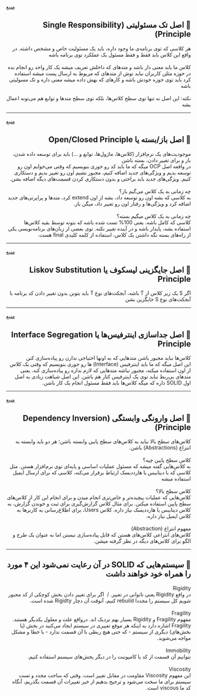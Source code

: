 [منبع](https://ditty.ir/) 
<h2  dir="rtl"> 🌱  اصل تک مسئولیتی (Single Responsibility Principle)  </h2>  
 <p  dir="rtl">
هر کلاسی که توی برنامه‌ی ما وجود داره، باید یک مسئولیت خاص و مشخص داشته. در واقع این کلاس باید فقط و فقط مسئول یک عملکرد توی برنامه باشه 
<br><br>
کلاس ما باید معنی دار باشد و متدهای که داخلش تعریف میشه یک کار واحد رو انجام بده در حوزه مثلن کاربران نباید توش از متدهای که مربوط به ارسال پست میشه استفاده کرد باید توی حوزه خودش باشه و کارهای که بهش داده میشه معنی داره و تک مسولیتی باشه
<br><br>
نکته: این اصل نه تنها توی سطح کلاس‌ها، بلکه توی سطح متدها و توابع هم می‌تونه اعمال بشه

</p>

---
[منبع](https://ditty.ir/)
<h2  dir="rtl"> 🌱   اصل باز/بسته یا Open/Closed Principle  </h2>  
 <p  dir="rtl">
موجودیت‌های یک نرم‌افزار (کلاس‌ها، ماژول‌ها، توابع و ...) باید برای توسعه داده شدن، باز و برای تغییر دادن، بسته باشن
<br>در واقعه
اصل OCP میگه که ما باید کد رو جوری بنویسیم که وقتی می‌خوایم اون رو توسعه بدیم و ویژگی‌های جدید اضافه کنیم، مجبور نشیم اون رو تغییر بدیم و دستکاری کنیم. ویژگی‌های جدید باید براحتی و بدون دستکاری کردن قسمت‌های دیگه اضافه بشن.
<br><br>
چه زمانی به یک کلاس می‌گیم باز؟
<br>
به کلاسی که بشه اون رو توسعه داد، بشه از اون extend کرد، متدها و پراپرتی‌های جدید اضافه کرد و ویژگی‌ها و رفتار اون رو تغییر داد، میگن باز.
<br><br>
چه زمانی به یک کلاس میگیم بسته؟
<br>
کلاسی که کامل باشه. یعنی 100% تست شده باشه که بتونه توسط بقیه کلاس‌ها استفاده بشه، پایدار باشه و در آینده تغییر نکنه. توی بعضی از زبان‌های برنامه‌نویسی یکی از راه‌های بسته نگه داشتن یک کلاس، استفاده از کلمه کلیدی final هست.
 </p>

---
[منبع](https://ditty.ir/)
<h2  dir="rtl"> 🌱  اصل جایگزینی لیسکوف یا Liskov Substitution Principle  </h2>  
 <p  dir="rtl">
اگر S یک زیر کلاس از  T باشه، آبجکت‌های نوع T باید بتونن بدون تغییر دادن کد برنامه با آبجکت‌های نوع S جایگزین بشن
 </p>

---
[منبع](https://ditty.ir/)
<h2  dir="rtl"> 🌱 اصل جداسازی اینترفیس‌ها یا Interface Segregation Principle    </h2>  
 <p  dir="rtl">
کلاس‌ها نباید مجبور باشن متدهایی که به اونها احتیاجی ندارن رو پیاده‌سازی کنن
<br>
این اصل میگه که ما باید اینترفیس (Interface) ها رو جوری بنویسیم که وقتی یک کلاس از اون استفاده میکنه، مجبور نباشه متدهایی که لازم نداره رو پیاده‌سازی کنه. یعنی متدهای بی‌ربط نباید توی یک اینترفیس کنار هم باشن. این اصل شباهت زیادی به اصل اول SOLID داره که میگه کلاس‌ها باید فقط مسئول انجام یک کار باشن.

 </p>

---
[منبع](https://ditty.ir/)
<h2  dir="rtl"> 🌱 اصل وارونگی وابستگی (Dependency Inversion Principle)    </h2>  
 <p  dir="rtl">
کلاس‌های سطح بالا نباید به کلاس‌های سطح پایین وابسته باشن؛ هر دو باید وابسته به انتزاع (Abstractions) باشن.
<br><br>
کلاس سطح پایین چیه؟
<br>
به کلاس‌هایی گفته میشه که مسئول عملیات اساسی و پایه‌ای توی نرم‌افزار هستن. مثل کلاسی که با دیتابیس یا هارددیسک ارتباط برقرار می‌کنه، کلاسی که برای ارسال ایمیل استفاده میشه
<br><br>
کلاس سطح بالا؟
<br>
کلاس‌هایی که عملیات پیچیده‌تر و خاص‌تری انجام میدن و برای انجام این کار از کلاس‌های سطح پایین استفاده میکنن. برای مثال کلاس گزارش‌گیری برای ثبت و خوندن گزارش، به کلاس دیتابیس یا هارددیسک نیاز داره. کلاس Users، برای اطلاع‌رسانی به کاربرها به کلاس ایمیل نیاز داره.
<br><br>
مفهوم انتزاع (Abstraction)
<br>
کلاس‌های انتزاعی کلاس‌های هستن که قابل پیاده‌سازی نیستن اما به عنوان یک طرح و الگو برای کلاس‌های دیگه در نظر گرفته میشن.
 </p>

---
<h2  dir="rtl"> 🌱  سیستم‌هایی که SOLID در آن رعایت نمی‌شود این ۴ مورد را همراه خود خواهند داشت   </h2>
 <p  dir="rtl">
Rigidity
<br>
در واقع Rigidity یعنی ناتوانی در تغییر. /  اگر برای تغییر دادن بخش کوچکی از کد مجبور شویم کل سیستم را مجددا rebuild کنیم، آنوقت آن دچار  Rigidty شده است.
<br><br>
Fragility
<br>
مفهوم Fragility و Rigidity بسیار بهم نزدیک اند. درواقع علت و معلول یکدیگر هستند. Fragility اشاره دارد به اینکه هر موقع تغییری در سیستم ایجاد می‌کنید در بخش (یا بخش‌های) دیگری از سیستم - که حتی هیچ ربطی با آن قسمت ندارد - با خطا و مشکل مواجه می‌شوید.
<br><br>
Immobility
<br>
نتوانیم آن قسمت از کد یا کامپوننت را در دیگر بخش‌های سیستم استفاده کنیم.
<br><br>
Viscosity
<br>
این مفهوم Viscosity مقاومت در مقابل تغییر است. وقتی که ساخت مجدد و تست سیستم برای ما سخت می‌شود و ترجیح بدهیم از خیر تغییرات آن قسمت بگذریم، آنگاه کد ما viscous است.
</p>